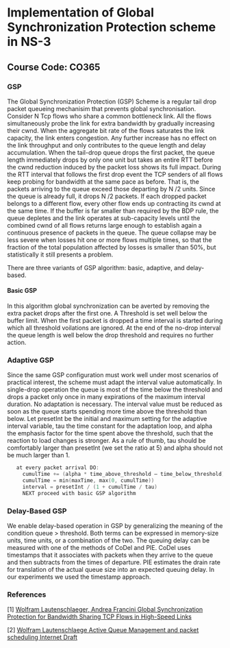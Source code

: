 # Implementation of Global Synchronization Protection scheme in NS-3
## Course Code: CO365

### GSP
The Global Synchronization Protection (GSP) Scheme is a regular tail drop packet queueing 
mechanisim that prevents global synchronisation. Consider N Tcp flows who share a common
bottleneck link. All the flows simultaneously probe the link for extra bandwidth by
gradually increasing their cwnd. When the aggregate bit rate of the flows saturates the
link capacity, the link enters congestion. Any further increase has no effect on the link
throughput and only contributes to the queue length and delay accumulation. When the 
tail-drop queue drops the first packet, the queue length immediately drops by only one 
unit but takes an entire RTT before the cwnd reduction induced by the packet loss shows
its full impact.
During the RTT interval that follows the first drop event the TCP senders of all flows
keep probing for bandwidth at the same pace as before. That is, the packets arriving
to the queue exceed those departing by N /2  units. Since the queue is already full,
it drops N /2 packets. If each dropped packet belongs to a different flow, every other 
flow ends up contracting its cwnd at the same time. If the buffer is far smaller than
required by the BDP rule, the queue depletes and the link operates at sub-capacity levels
until the combined cwnd of all flows returns large enough to establish again a continuous
presence of packets in the queue. The queue collapse may be less severe when losses hit
one or more flows multiple times, so that the fraction of the total population affected
by losses is smaller than 50%, but statistically it still presents a problem.

There are three variants of GSP algorithm:  basic, adaptive, and delay-based. 
#### Basic GSP
In this algorithm global synchronization can be averted by removing the extra 
packet drops after the first one. A Threshold is set well below the buffer limit.
When the first packet is dropped a time interval is started during which all
threshold voilations are ignored. At the end of the no-drop interval the queue length
is well below the drop threshold and requires no further action.

### Adaptive GSP
Since the same GSP configuration must work well under most scenarios of 
practical interest, the scheme must adapt the interval value automatically. 
In single-drop operation the queue is most of the time below the threshold 
and drops a packet only once in many expirations of the maximum interval 
duration. No adaptation is necessary. The interval value must be reduced 
as soon as the queue starts spending more time above the threshold than
below. Let presetInt be the initial and maximum setting for the adaptive 
interval variable, tau the time constant for the adaptation loop, and alpha 
the emphasis factor for the time spent above the threshold, such that the 
reaction to load changes is stronger. As a rule of thumb, tau should be
comfortably larger than presetInt (we set the ratio at 5) and alpha should
not be much larger than 1.

```c   
   at every packet arrival DO:
     cumulTime += (alpha * time_above_threshold – time_below_threshold)
     cumulTime = min(maxTime, max(0, cumulTime)) 
     interval = presetInt / (1 + cumulTime / tau) 
     NEXT proceed with basic GSP algorithm 
```
 


### Delay-Based GSP
We enable delay-based operation in GSP by generalizing the meaning of the 
condition queue > threshold. Both terms can be expressed in memory-size units, 
time units, or a combination of the two. The queuing delay can be measured
with one of the methods of CoDel and PIE. CoDel uses timestamps that it 
associates with packets when they arrive to the queue and then subtracts from 
the times of departure. PIE estimates the drain rate for translation of the 
actual queue size into an expected queuing delay. In our experiments we used
the timestamp approach.


### References

[1] [Wolfram Lautenschlaeger,  Andrea Francini Global Synchronization Protection for Bandwidth
Sharing TCP Flows in High-Speed Links](https://arxiv.org/abs/1602.05333) 

[2]  [Wolfram Lautenschlaege Active Queue Management and packet scheduling Internet Draft](https://tools.ietf.org/html/draft-lauten-aqm-gsp-03)
